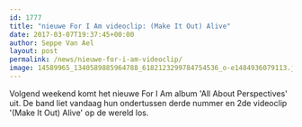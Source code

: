 ```yaml
---
id: 1777
title: "nieuwe For I Am videoclip: (Make It Out) Alive"
date: 2017-03-07T19:37:45+00:00
author: Seppe Van Ael
layout: post
permalink: /news/nieuwe-for-i-am-videoclip/
image: 14589965_1340589885964788_6182123299784754536_o-e1484936079113.jpg
---
```

Volgend weekend komt het nieuwe For I Am album 'All About Perspectives' uit. De band liet vandaag hun ondertussen derde nummer en 2de videoclip '(Make It Out) Alive' op de wereld los.

&nbsp;